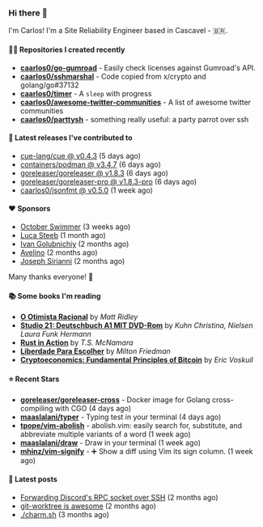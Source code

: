### Hi there 👋

I'm Carlos! I'm a Site Reliability Engineer based in Cascavel - 🇧🇷.

#### 👨‍💻 Repositories I created recently
- **[caarlos0/go-gumroad](https://github.com/caarlos0/go-gumroad)** - Easily check licenses against Gumroad&#39;s API.
- **[caarlos0/sshmarshal](https://github.com/caarlos0/sshmarshal)** - Code copied from x/crypto and golang/go#37132
- **[caarlos0/timer](https://github.com/caarlos0/timer)** - A `sleep` with progress
- **[caarlos0/awesome-twitter-communities](https://github.com/caarlos0/awesome-twitter-communities)** - A list of awesome twitter communities
- **[caarlos0/parttysh](https://github.com/caarlos0/parttysh)** - something really useful: a party parrot over ssh

#### 🚀 Latest releases I've contributed to


- [cue-lang/cue @ v0.4.3](https://github.com/cue-lang/cue/releases/tag/v0.4.3) (5 days ago)
- [containers/podman @ v3.4.7](https://github.com/containers/podman/releases/tag/v3.4.7) (6 days ago)
- [goreleaser/goreleaser @ v1.8.3](https://github.com/goreleaser/goreleaser/releases/tag/v1.8.3) (6 days ago)
- [goreleaser/goreleaser-pro @ v1.8.3-pro](https://github.com/goreleaser/goreleaser-pro/releases/tag/v1.8.3-pro) (6 days ago)
- [caarlos0/jsonfmt @ v0.5.0](https://github.com/caarlos0/jsonfmt/releases/tag/v0.5.0) (1 week ago)

#### ❤️ Sponsors
- [October Swimmer](https://github.com/octoberswimmer) (3 weeks ago)
- [Luca Steeb](https://github.com/steebchen) (1 month ago)
- [Ivan Golubnichiy](https://github.com/h1kkan) (2 months ago)
- [Avelino](https://github.com/avelino) (2 months ago)
- [Joseph Sirianni](https://github.com/jsirianni) (2 months ago)

Many thanks everyone! 🙏

#### 📚 Some books I'm reading
- **[O Otimista Racional](https://www.goodreads.com/book/show/32706964-o-otimista-racional)** by _Matt Ridley_
- **[Studio 21: Deutschbuch A1 MIT DVD-Rom](https://www.goodreads.com/book/show/25495148-studio-21)** by _Kuhn Christina, Nielsen Laura Funk Hermann_
- **[Rust in Action](https://www.goodreads.com/book/show/45731908-rust-in-action)** by _T.S. McNamara_
- **[Liberdade Para Escolher](https://www.goodreads.com/book/show/17238591-liberdade-para-escolher)** by _Milton Friedman_
- **[Cryptoeconomics: Fundamental Principles of Bitcoin](https://www.goodreads.com/book/show/56919322-cryptoeconomics)** by _Eric Voskuil_

#### ⭐ Recent Stars


- **[goreleaser/goreleaser-cross](https://github.com/goreleaser/goreleaser-cross)** - Docker image for Golang cross-compiling with CGO (4 days ago)
- **[maaslalani/typer](https://github.com/maaslalani/typer)** - Typing test in your terminal (4 days ago)
- **[tpope/vim-abolish](https://github.com/tpope/vim-abolish)** - abolish.vim: easily search for, substitute, and abbreviate multiple variants of a word (1 week ago)
- **[maaslalani/draw](https://github.com/maaslalani/draw)** - Draw in your terminal (1 week ago)
- **[mhinz/vim-signify](https://github.com/mhinz/vim-signify)** - :heavy_plus_sign: Show a diff using Vim its sign column. (1 week ago)

#### 📄 Latest posts
- [Forwarding Discord&#39;s RPC socket over SSH](https://carlosbecker.com/posts/discord-rpc-ssh/) (2 months ago)
- [git-worktree is awesome](https://carlosbecker.com/posts/git-worktrees/) (2 months ago)
- [./charm.sh](https://carlosbecker.com/posts/charm/) (3 months ago)
